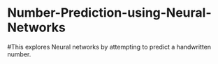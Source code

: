 # Number-Prediction-using-Neural-Networks
#This explores Neural networks by attempting to predict a handwritten number. 
